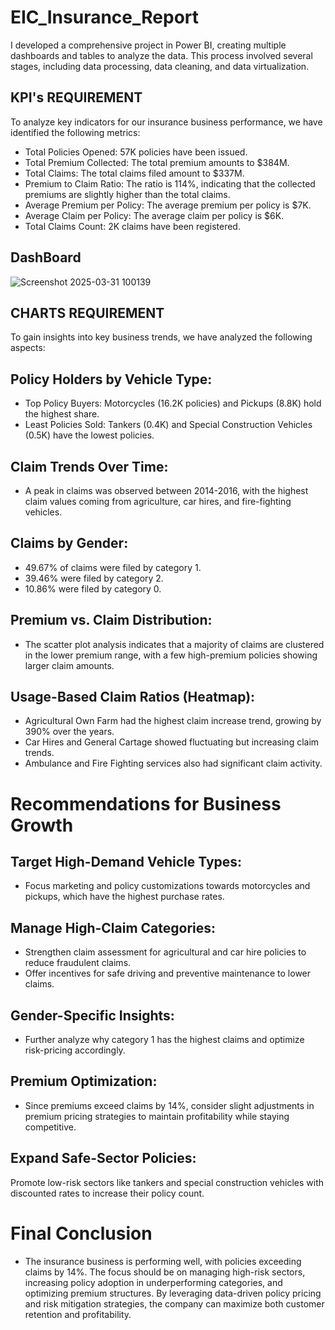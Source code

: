 # EIC_Insurance_Report
I developed a comprehensive project in Power BI, creating multiple dashboards and tables to analyze the data. This process involved several stages, including data processing, data cleaning, and data virtualization.
## KPI's REQUIREMENT
To analyze key indicators for our insurance business performance, we have identified the following metrics:
- Total Policies Opened: 57K policies have been issued.
- Total Premium Collected: The total premium amounts to $384M.
- Total Claims: The total claims filed amount to $337M.
- Premium to Claim Ratio: The ratio is 114%, indicating that the collected premiums are slightly higher than the total claims.
- Average Premium per Policy: The average premium per policy is $7K.
- Average Claim per Policy: The average claim per policy is $6K.
- Total Claims Count: 2K claims have been registered.
## DashBoard
![Screenshot 2025-03-31 100139](https://github.com/user-attachments/assets/017cc0e7-92e1-4c9f-b345-5685e2facfc7)

## CHARTS REQUIREMENT
To gain insights into key business trends, we have analyzed the following aspects:
## Policy Holders by Vehicle Type:
- Top Policy Buyers: Motorcycles (16.2K policies) and Pickups (8.8K) hold the highest share.
- Least Policies Sold: Tankers (0.4K) and Special Construction Vehicles (0.5K) have the lowest policies.
## Claim Trends Over Time:
- A peak in claims was observed between 2014-2016, with the highest claim values coming from agriculture, car hires, and fire-fighting vehicles.
## Claims by Gender:
- 49.67% of claims were filed by category 1.
- 39.46% were filed by category 2.
- 10.86% were filed by category 0.
## Premium vs. Claim Distribution:
- The scatter plot analysis indicates that a majority of claims are clustered in the lower premium range, with a few high-premium policies showing larger claim amounts.
## Usage-Based Claim Ratios (Heatmap):
- Agricultural Own Farm had the highest claim increase trend, growing by 390% over the years.
- Car Hires and General Cartage showed fluctuating but increasing claim trends.
- Ambulance and Fire Fighting services also had significant claim activity.
# Recommendations for Business Growth
## Target High-Demand Vehicle Types:
- Focus marketing and policy customizations towards motorcycles and pickups, which have the highest purchase rates.
## Manage High-Claim Categories:
- Strengthen claim assessment for agricultural and car hire policies to reduce fraudulent claims.
- Offer incentives for safe driving and preventive maintenance to lower claims.
## Gender-Specific Insights:
- Further analyze why category 1 has the highest claims and optimize risk-pricing accordingly.
## Premium Optimization:
- Since premiums exceed claims by 14%, consider slight adjustments in premium pricing strategies to maintain profitability while staying competitive.
## Expand Safe-Sector Policies:
Promote low-risk sectors like tankers and special construction vehicles with discounted rates to increase their policy count.
# Final Conclusion
- The insurance business is performing well, with policies exceeding claims by 14%. The focus should be on managing high-risk sectors, increasing policy adoption in underperforming categories, and optimizing premium structures. By leveraging data-driven policy pricing and risk mitigation strategies, the company can maximize both customer retention and profitability.
